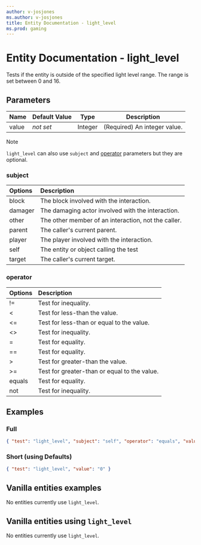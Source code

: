 ```yaml
---
author: v-josjones
ms.author: v-josjones
title: Entity Documentation - light_level
ms.prod: gaming
---
```


# Entity Documentation - light_level

Tests if the entity is outside of the specified light level range. The range is set between 0 and 16.

## Parameters

|Name |Default Value  |Type  |Description  |
|---------|---------|---------|---------|
|value |*not set* |Integer |(Required) An integer value. |

>[!Note]
>`light_level` can also use `subject` and [operator](../Definitions/NestedTables/operator.md) parameters but they are optional.

### subject

| Options| Description |
|:-----------|:-----------|
| block| The block involved with the interaction. |
| damager| The damaging actor involved with the interaction. |
| other| The other member of an interaction, not the caller. |
| parent| The caller's current parent. |
| player| The player involved with the interaction. |
| self| The entity or object calling the test |
| target| The caller's current target. |

### operator

| Options| Description |
|:-----------|:-----------|
| !=| Test for inequality. |
| <| Test for less-than the value. |
| <=| Test for less-than or equal to the value. |
| <>| Test for inequality. |
| =| Test for equality. |
| ==| Test for equality. |
| >| Test for greater-than the value. |
| >=| Test for greater-than or equal to the value. |
| equals| Test for equality. |
| not| Test for inequality. |

## Examples

### Full

```json
{ "test": "light_level", "subject": "self", "operator": "equals", "value": "0" }
```

### Short (using Defaults)

```json
{ "test": "light_level", "value": "0" }
```

## Vanilla entities examples

No entities currently use `light_level`.

## Vanilla entities using `light_level`

No entities currently use `light_level`.
